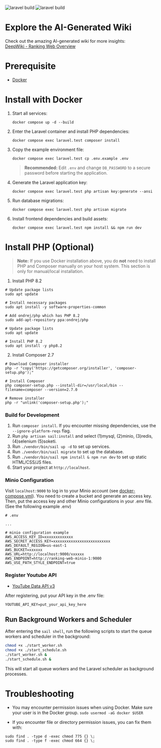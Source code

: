 ![laravel build](https://github.com/zeng407/ranking-web/actions/workflows/laravel.yml/badge.svg)
![laravel build](https://github.com/zeng407/ranking-web/actions/workflows/node.js.yml/badge.svg)

# Explore the AI-Generated Wiki

Check out the amazing AI-generated wiki for more insights:  
[DeepWiki - Ranking Web Overview](https://deepwiki.com/zeng407/ranking-web/1-overview)

# Prerequisite
- [Docker](https://www.docker.com/)

# Install with Docker

1. Start all services:
   ```
   docker compose up -d --build
   ```
2. Enter the Laravel container and install PHP dependencies:
   ```
   docker compose exec laravel.test composer install
   ```
3. Copy the example environment file:
   ```
   docker compose exec laravel.test cp .env.example .env
   ```
   > **Recommended:** Edit `.env` and change `DB_PASSWORD` to a secure password before starting the application.
4. Generate the Laravel application key:
   ```
   docker compose exec laravel.test php artisan key:generate --ansi
   ```
5. Run database migrations:
   ```
   docker compose exec laravel.test php artisan migrate
   ```
6. Install frontend dependencies and build assets:
   ```
   docker compose exec laravel.test npm install && npm run dev
   ```

# Install PHP (Optional)

> **Note:** If you use Docker installation above, you do **not** need to install PHP and Composer manually on your host system. This section is only for manual/local installation.

1. Install PHP 8.2

```
# Update package lists
sudo apt update

# Install necessary packages
sudo apt install -y software-properties-common

# Add ondrej/php which has PHP 8.2
sudo add-apt-repository ppa:ondrej/php

# Update package lists
sudo apt update

# Install PHP 8.2
sudo apt install -y php8.2
```

2. Install Composer 2.7

```
# Download Composer installer
php -r "copy('https://getcomposer.org/installer', 'composer-setup.php');"

# Install Composer
php composer-setup.php --install-dir=/usr/local/bin --filename=composer --version=2.7.0

# Remove installer
php -r "unlink('composer-setup.php');"
```

### Build for Development

1. Run `composer install`. If you encounter missing dependencies, use the `--ignore-platform-reqs` flag.
2. Run `php artisan sail:install` and select (1)mysql, (2)minio, (3)redis, (4)selenium (5)soketi.
3. Run `./vendor/bin/sail up -d` to set up services.
4. Run `./vendor/bin/sail migrate` to set up the database.
5. Run `./vendor/bin/sail npm install & npm run dev` to set up static HTML/CSS/JS files.
6. Start your project at `http://localhost`.

### Minio Configuration

Visit `localhost:9000` to log in to your Minio account (see [docker-compose.yml](docker-compose.yml)). You need to create a bucket and generate an access key. Then, put the access key and other Minio configurations in your .env file. (See the following example .env)

```
# .env

...

# minio configuration example
AWS_ACCESS_KEY_ID=xxxxxxxxxxxxx
AWS_SECRET_ACCESS_KEY=xxxxxxxxxxxxxxxxxxxxxxxxxx
AWS_DEFAULT_REGION=us-east-1
AWS_BUCKET=xxxxxx
AWS_URL=http://localhost:9000/xxxxxx
AWS_ENDPOINT=http://ranking-web-minio-1:9000
AWS_USE_PATH_STYLE_ENDPOINT=true
```

### Register Youtube API
- [YouTube Data API v3](https://console.cloud.google.com/apis/library/youtube.googleapis.com?hl=zh-TW&project=plasma-circle-334908)

After registering, put your API key in the .env file:

```
YOUTUBE_API_KEY=put_your_api_key_here
```


## Run Background Workers and Scheduler

After entering the `sail shell`, run the following scripts to start the queue workers and scheduler in the background:

```sh
chmod +x ./start_worker.sh
chmod +x ./start_schedule.sh
./start_worker.sh &
./start_schedule.sh &
```

This will start all queue workers and the Laravel scheduler as background processes.


# Troubleshooting

 - You may encounter permission issues when using Docker. Make sure your user is in the Docker group.
`sudo usermod -aG docker $USER`

- If you encounter file or directory permission issues, you can fix them with:
```
sudo find . -type d -exec chmod 775 {} \;
sudo find . -type f -exec chmod 664 {} \;
```
